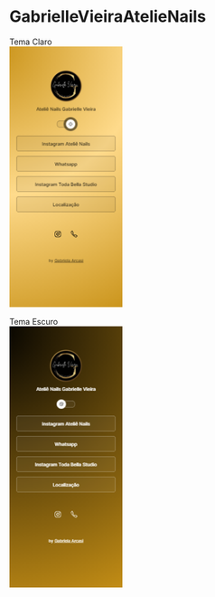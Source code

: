 # GabrielleVieiraAtelieNails

 Tema Claro </br>
<img style="Width: 200px" src="screencapture-gabiarcasi-github-io-GabrielleVieiraAtelieNails-2024-04-10-10_09_45.png">

Tema Escuro </br>
<img style="Width: 200px" src="screencapture-gabiarcasi-github-io-GabrielleVieiraAtelieNails-2024-04-10-10_09_23%20(1).png">
